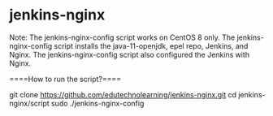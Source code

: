 # jenkins-nginx
Note: The jenkins-nginx-config script works on CentOS 8 only.
The jenkins-nginx-config script installs the java-11-openjdk, epel repo, Jenkins, and Nginx.
The jenkins-nginx-config script also configured the Jenkins with Nginx.

====How to run the script?====

git clone https://github.com/edutechnolearning/jenkins-nginx.git
cd jenkins-nginx/script
sudo ./jenkins-nginx-config
